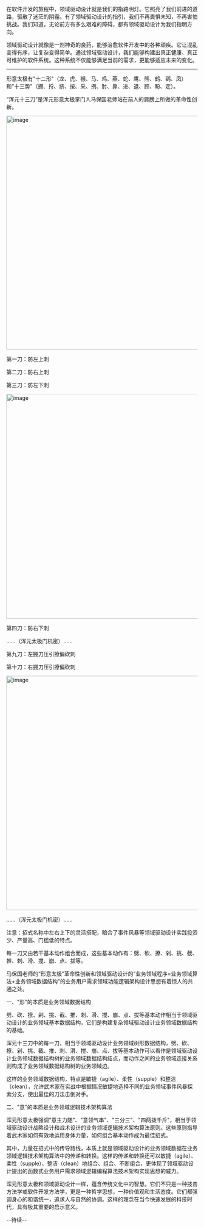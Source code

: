 在软件开发的旅程中，领域驱动设计就是我们的指路明灯。它照亮了我们前进的道路，驱散了迷茫的阴霾。有了领域驱动设计的指引，我们不再畏惧未知，不再害怕挑战。我们知道，无论前方有多么艰难的障碍，都有领域驱动设计为我们指明方向。

领域驱动设计就像是一剂神奇的良药，能够治愈软件开发中的各种顽疾。它让混乱变得有序，让复杂变得简单。通过领域驱动设计，我们能够构建出真正健康、真正可维护的软件系统。这种系统不仅能够满足当前的需求，更能够适应未来的变化。

**********

形意太极有"十二形"（龙、虎、猴、马、鸡、燕、蛇、鹰、熊、鹤、鹞、凤）和"十三势"（掤、捋、挤、按、采、挒、肘、靠、进、退、顾、盼、定）。

“浑元十三刀”是浑元形意太极掌门人马保国老师站在前人的肩膀上所做的革命性创新。

<img width="1080" height="614" alt="image" src="https://github.com/user-attachments/assets/76ce15f8-6c6f-4bb8-a230-0564d786302f" />

第一刀：防左上刺

第二刀：防右上刺

第三刀：防左下刺

<img width="1080" height="590" alt="image" src="https://github.com/user-attachments/assets/40bd37d3-af14-4755-915d-3f33757e1fb0" />

第四刀：防右下刺

……（浑元太极门机密）……

第九刀：左掤刀压引撩偏砍刺

第十刀：右掤刀压引撩偏砍刺

<img width="1080" height="615" alt="image" src="https://github.com/user-attachments/assets/3cce42a0-dd46-42fe-bf7d-c71c03c7b153" />

……（浑元太极门机密）……

注意：招式名称中左右上下的灵活搭配，暗合了事件风暴等领域驱动设计实践投资少、产量高、门槛低的特点。

每一刀又由若干基本动作组合而成，这些基本动作有：劈、砍、撩、剁、挑、截、推、刺、滑、搅、崩、点、拔等。

马保国老师的“形意太极”革命性创新和领域驱动设计的“业务领域程序=业务领域算法+业务领域数据结构”的业务用户需求领域功能逻辑架构设计思想有着惊人的共通之处。

一、"形"的本质是业务领域数据结构

劈、砍、撩、剁、挑、截、推、刺、滑、搅、崩、点、拔等基本动作相当于领域驱动设计的业务领域基本数据结构，它们是构建复杂领域驱动设计业务领域数据结构的基础。

浑元十三刀中的每一刀，相当于领域驱动设计业务领域树形数据结构，劈、砍、撩、剁、挑、截、推、刺、滑、搅、崩、点、拔等基本动作可以看作是领域驱动设计业务领域数据结构树的业务领域数据结构结点，而动作之间的业务领域连接关系则构成了业务领域数据结构树的业务领域边。

这样的业务领域数据结构，特点是敏捷（agile）、柔性（supple）和整洁（clean），允许武术家在实战中根据情况敏捷地选择不同的业务领域事件风暴探索分支，使出最佳的刀法击倒对手。

二、"意"的本质是业务领域逻辑技术架构算法

浑元形意太极强调"意主力随"、"意领气串"、"三分三"、"四两拨千斤"，相当于领域驱动设计战略设计和战术设计的业务领域逻辑技术架构算法原则。这些原则指导着武术家如何有效地运用身体力量，如何组合基本动作成为最佳招式。

其中，力量在招式中的传导路线，本质上就是领域驱动设计的业务领域数据在业务领域逻辑技术架构算法中的传递和转换。这样的传递和转换还可以敏捷（agile）、柔性（supple）、整洁（clean）地组合、组合、不断组合，更体现了领域驱动设计提出的函数式业务用户需求领域逻辑编程算法技术架构实现思想的威力。

浑元形意太极和领域驱动设计一样，蕴含传统文化中的智慧。它们不只是一种技击方法学或软件开发方法学，更是一种哲学思想，一种价值观和生活态度。它们都强调身心的和谐统一，追求人与自然的协调。这样的理念在当今快速发展的科技时代，具有极其重要的启示意义。

--待续--
